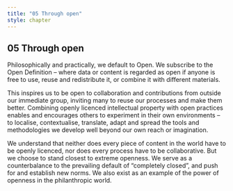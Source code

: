 ```yaml
---
title: "05 Through open"
style: chapter
---
```


## **05** Through open

Philosophically and practically, we default to Open. We subscribe to the Open Definition – where data or content is regarded as open if anyone is free to use, reuse and redistribute it, or combine it with different materials.

This inspires us to be open to collaboration and contributions from outside our immediate group, inviting many to reuse our processes and make them better. Combining openly licenced intellectual property with open practices enables and encourages others to experiment in their own environments – to localise, contextualise, translate, adapt and spread the tools and methodologies we develop well beyond our own reach or imagination.

We understand that neither does every piece of content in the world have to be openly licenced, nor does every process have to be collaborative. But we choose to stand closest to extreme openness. We serve as a counterbalance to the prevailing default of “completely closed”, and push for and establish new norms. We also exist as an example of the power of openness in the philanthropic world.